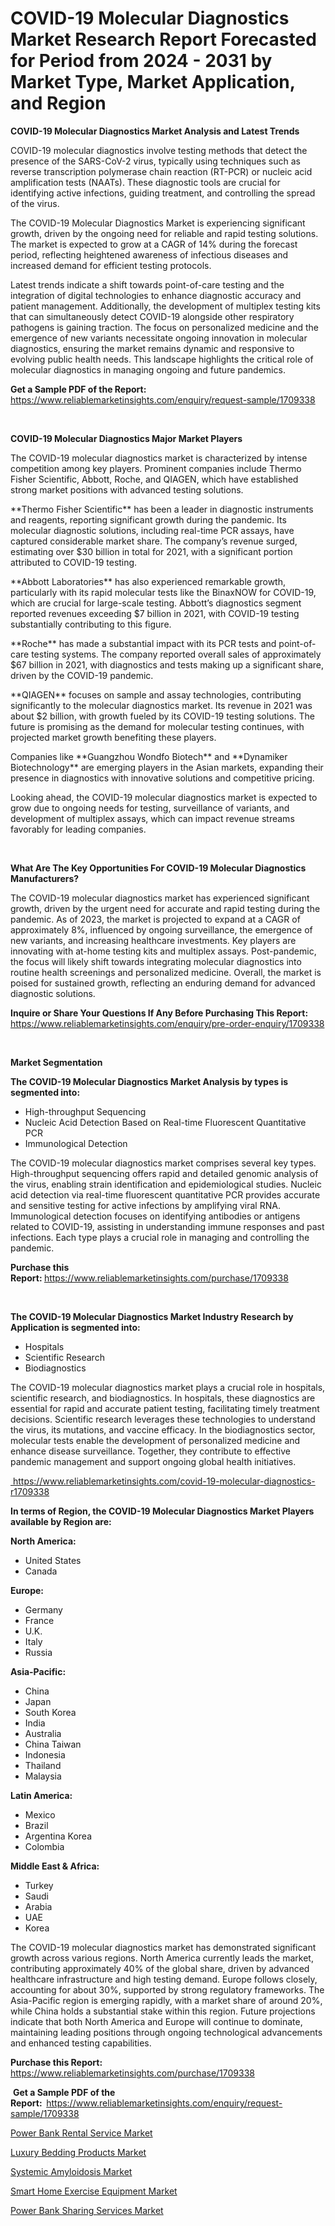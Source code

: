 <p><h1>COVID-19 Molecular Diagnostics Market Research Report Forecasted for Period from 2024 -  2031 by Market Type, Market Application, and Region</h1></p><p><strong>COVID-19 Molecular Diagnostics Market Analysis and Latest Trends</strong></p>
<p><p>COVID-19 molecular diagnostics involve testing methods that detect the presence of the SARS-CoV-2 virus, typically using techniques such as reverse transcription polymerase chain reaction (RT-PCR) or nucleic acid amplification tests (NAATs). These diagnostic tools are crucial for identifying active infections, guiding treatment, and controlling the spread of the virus.</p><p>The COVID-19 Molecular Diagnostics Market is experiencing significant growth, driven by the ongoing need for reliable and rapid testing solutions. The market is expected to grow at a CAGR of 14% during the forecast period, reflecting heightened awareness of infectious diseases and increased demand for efficient testing protocols. </p><p>Latest trends indicate a shift towards point-of-care testing and the integration of digital technologies to enhance diagnostic accuracy and patient management. Additionally, the development of multiplex testing kits that can simultaneously detect COVID-19 alongside other respiratory pathogens is gaining traction. The focus on personalized medicine and the emergence of new variants necessitate ongoing innovation in molecular diagnostics, ensuring the market remains dynamic and responsive to evolving public health needs. This landscape highlights the critical role of molecular diagnostics in managing ongoing and future pandemics.</p></p>
<p><strong>Get a Sample PDF of the Report:&nbsp;</strong> <a href="https://www.reliablemarketinsights.com/enquiry/request-sample/1709338?utm_campaign=1559&utm_medium=2&utm_source=Github&utm_content=ia&utm_term=21102024&utm_id=covid-19-molecular-diagnostics">https://www.reliablemarketinsights.com/enquiry/request-sample/1709338</a></p>
<p>&nbsp;</p>
<p><strong>COVID-19 Molecular Diagnostics Major Market Players</strong></p>
<p><p>The COVID-19 molecular diagnostics market is characterized by intense competition among key players. Prominent companies include Thermo Fisher Scientific, Abbott, Roche, and QIAGEN, which have established strong market positions with advanced testing solutions.</p><p>**Thermo Fisher Scientific** has been a leader in diagnostic instruments and reagents, reporting significant growth during the pandemic. Its molecular diagnostic solutions, including real-time PCR assays, have captured considerable market share. The company’s revenue surged, estimating over $30 billion in total for 2021, with a significant portion attributed to COVID-19 testing.</p><p>**Abbott Laboratories** has also experienced remarkable growth, particularly with its rapid molecular tests like the BinaxNOW for COVID-19, which are crucial for large-scale testing. Abbott’s diagnostics segment reported revenues exceeding $7 billion in 2021, with COVID-19 testing substantially contributing to this figure.</p><p>**Roche** has made a substantial impact with its PCR tests and point-of-care testing systems. The company reported overall sales of approximately $67 billion in 2021, with diagnostics and tests making up a significant share, driven by the COVID-19 pandemic.</p><p>**QIAGEN** focuses on sample and assay technologies, contributing significantly to the molecular diagnostics market. Its revenue in 2021 was about $2 billion, with growth fueled by its COVID-19 testing solutions. The future is promising as the demand for molecular testing continues, with projected market growth benefiting these players.</p><p>Companies like **Guangzhou Wondfo Biotech** and **Dynamiker Biotechnology** are emerging players in the Asian markets, expanding their presence in diagnostics with innovative solutions and competitive pricing.</p><p>Looking ahead, the COVID-19 molecular diagnostics market is expected to grow due to ongoing needs for testing, surveillance of variants, and development of multiplex assays, which can impact revenue streams favorably for leading companies.</p></p>
<p>&nbsp;</p>
<p><strong>What Are The Key Opportunities For COVID-19 Molecular Diagnostics Manufacturers?</strong></p>
<p><p>The COVID-19 molecular diagnostics market has experienced significant growth, driven by the urgent need for accurate and rapid testing during the pandemic. As of 2023, the market is projected to expand at a CAGR of approximately 8%, influenced by ongoing surveillance, the emergence of new variants, and increasing healthcare investments. Key players are innovating with at-home testing kits and multiplex assays. Post-pandemic, the focus will likely shift towards integrating molecular diagnostics into routine health screenings and personalized medicine. Overall, the market is poised for sustained growth, reflecting an enduring demand for advanced diagnostic solutions.</p></p>
<p><strong>Inquire or Share Your Questions If Any Before Purchasing This Report:</strong> <a href="https://www.reliablemarketinsights.com/enquiry/pre-order-enquiry/1709338?utm_campaign=1559&utm_medium=2&utm_source=Github&utm_content=ia&utm_term=21102024&utm_id=covid-19-molecular-diagnostics">https://www.reliablemarketinsights.com/enquiry/pre-order-enquiry/1709338</a></p>
<p>&nbsp;</p>
<p><strong>Market Segmentation</strong></p>
<p><strong>The COVID-19 Molecular Diagnostics Market Analysis by types is segmented into:</strong></p>
<p><ul><li>High-throughput Sequencing</li><li>Nucleic Acid Detection Based on Real-time Fluorescent Quantitative PCR</li><li>Immunological Detection</li></ul></p>
<p><p>The COVID-19 molecular diagnostics market comprises several key types. High-throughput sequencing offers rapid and detailed genomic analysis of the virus, enabling strain identification and epidemiological studies. Nucleic acid detection via real-time fluorescent quantitative PCR provides accurate and sensitive testing for active infections by amplifying viral RNA. Immunological detection focuses on identifying antibodies or antigens related to COVID-19, assisting in understanding immune responses and past infections. Each type plays a crucial role in managing and controlling the pandemic.</p></p>
<p><strong>Purchase this Report:&nbsp;</strong><a href="https://www.reliablemarketinsights.com/purchase/1709338?utm_campaign=1559&utm_medium=2&utm_source=Github&utm_content=ia&utm_term=21102024&utm_id=covid-19-molecular-diagnostics">https://www.reliablemarketinsights.com/purchase/1709338</a></p>
<p>&nbsp;</p>
<p><strong>The COVID-19 Molecular Diagnostics Market Industry Research by Application is segmented into:</strong></p>
<p><ul><li>Hospitals</li><li>Scientific Research</li><li>Biodiagnostics</li></ul></p>
<p><p>The COVID-19 molecular diagnostics market plays a crucial role in hospitals, scientific research, and biodiagnostics. In hospitals, these diagnostics are essential for rapid and accurate patient testing, facilitating timely treatment decisions. Scientific research leverages these technologies to understand the virus, its mutations, and vaccine efficacy. In the biodiagnostics sector, molecular tests enable the development of personalized medicine and enhance disease surveillance. Together, they contribute to effective pandemic management and support ongoing global health initiatives.</p></p>
<p><a href="https://www.reliablemarketinsights.com/covid-19-molecular-diagnostics-r1709338?utm_campaign=1559&utm_medium=2&utm_source=Github&utm_content=ia&utm_term=21102024&utm_id=covid-19-molecular-diagnostics">&nbsp;https://www.reliablemarketinsights.com/covid-19-molecular-diagnostics-r1709338</a></p>
<p><strong>In terms of Region, the COVID-19 Molecular Diagnostics Market Players available by Region are:</strong></p>
<p>
    <p> <strong> North America: </strong>
        <ul>
            <li>United States</li>
            <li>Canada</li>
        </ul>
        </p> 
    <p> <strong> Europe: </strong>
        <ul>
            <li>Germany</li>
            <li>France</li>
            <li>U.K.</li>
            <li>Italy</li>
            <li>Russia</li>
        </ul>
        </p> 
    <p> <strong> Asia-Pacific: </strong>
        <ul>
            <li>China</li>
            <li>Japan</li>
            <li>South Korea</li>
            <li>India</li>
            <li>Australia</li>
            <li>China Taiwan</li>
            <li>Indonesia</li>
            <li>Thailand</li>
            <li>Malaysia</li>
        </ul>
        </p> 
    <p> <strong> Latin America: </strong>
        <ul>
            <li>Mexico</li>
            <li>Brazil</li>
            <li>Argentina Korea</li>
            <li>Colombia</li>
        </ul>
        </p> 
    <p> <strong> Middle East & Africa: </strong>
        <ul>
            <li>Turkey</li>
            <li>Saudi</li>
            <li>Arabia</li>
            <li>UAE</li>
            <li>Korea</li>
        </ul>
    </p>
    </p>
<p><p>The COVID-19 molecular diagnostics market has demonstrated significant growth across various regions. North America currently leads the market, contributing approximately 40% of the global share, driven by advanced healthcare infrastructure and high testing demand. Europe follows closely, accounting for about 30%, supported by strong regulatory frameworks. The Asia-Pacific region is emerging rapidly, with a market share of around 20%, while China holds a substantial stake within this region. Future projections indicate that both North America and Europe will continue to dominate, maintaining leading positions through ongoing technological advancements and enhanced testing capabilities.</p></p>
<p><strong>Purchase this Report: </strong><a href="https://www.reliablemarketinsights.com/purchase/1709338?utm_campaign=1559&utm_medium=2&utm_source=Github&utm_content=ia&utm_term=21102024&utm_id=covid-19-molecular-diagnostics">https://www.reliablemarketinsights.com/purchase/1709338</a></p>
<p>&nbsp;<strong>Get a Sample PDF of the Report:&nbsp;&nbsp;</strong><a href="https://www.reliablemarketinsights.com/enquiry/request-sample/1709338?utm_campaign=1559&utm_medium=2&utm_source=Github&utm_content=ia&utm_term=21102024&utm_id=covid-19-molecular-diagnostics">https://www.reliablemarketinsights.com/enquiry/request-sample/1709338</a></p>
<p><strong></strong></p>
<p><p><a href="https://www.linkedin.com/pulse/global-power-bank-rental-service-market-landscape-future-cblwe?utm_campaign=1559&utm_medium=2&utm_source=Github&utm_content=ia&utm_term=21102024&utm_id=covid-19-molecular-diagnostics">Power Bank Rental Service Market</a></p><p><a href="https://www.linkedin.com/pulse/luxury-bedding-products-market-evolution-regional-adaptations-ozq2e?utm_campaign=1559&utm_medium=2&utm_source=Github&utm_content=ia&utm_term=21102024&utm_id=covid-19-molecular-diagnostics">Luxury Bedding Products Market</a></p><p><a href="https://github.com/AshikRahman991/Market-Research-Report-List-1/blob/main/systemic-amyloidosis-market.md?utm_campaign=1559&utm_medium=2&utm_source=Github&utm_content=ia&utm_term=21102024&utm_id=covid-19-molecular-diagnostics">Systemic Amyloidosis Market</a></p><p><a href="https://www.linkedin.com/pulse/strategic-insights-global-smart-home-exercise-equipment-zcgbe?utm_campaign=1559&utm_medium=2&utm_source=Github&utm_content=ia&utm_term=21102024&utm_id=covid-19-molecular-diagnostics">Smart Home Exercise Equipment Market</a></p><p><a href="https://www.linkedin.com/pulse/investing-power-bank-sharing-services-market-trends-leading-jd2ae?utm_campaign=1559&utm_medium=2&utm_source=Github&utm_content=ia&utm_term=21102024&utm_id=covid-19-molecular-diagnostics">Power Bank Sharing Services Market</a></p></p>